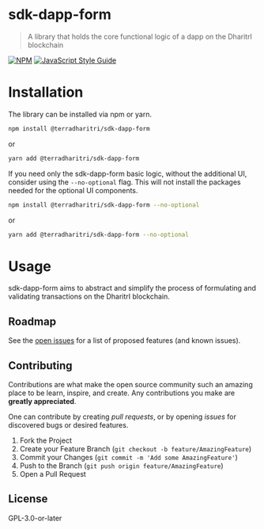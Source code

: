 
# sdk-dapp-form

> A library that holds the core functional logic of a dapp on the DharitrI blockchain

[![NPM](https://img.shields.io/npm/v/sdk-dapp-form.svg)](https://www.npmjs.com/package/@terradharitri/sdk-dapp-form) [![JavaScript Style Guide](https://img.shields.io/badge/code_style-standard-brightgreen.svg)](https://standardjs.com)

# Installation

The library can be installed via npm or yarn.

```bash
npm install @terradharitri/sdk-dapp-form
```

or

```bash
yarn add @terradharitri/sdk-dapp-form
```

If you need only the sdk-dapp-form basic logic, without the additional UI, consider using the `--no-optional` flag.
This will not install the packages needed for the optional UI components.

```bash
npm install @terradharitri/sdk-dapp-form --no-optional
```

or

```bash
yarn add @terradharitri/sdk-dapp-form --no-optional
```

# Usage

sdk-dapp-form aims to abstract and simplify the process of formulating and validating transactions on the DharitrI blockchain.


## Roadmap

See the [open issues](https://github.com/@terradharitri/sdk-dapp-form/issues) for a list of proposed features (and known issues).

## Contributing

Contributions are what make the open source community such an amazing place to be learn, inspire, and create. Any contributions you make are **greatly appreciated**.

One can contribute by creating _pull requests_, or by opening _issues_ for discovered bugs or desired features.

1. Fork the Project
2. Create your Feature Branch (`git checkout -b feature/AmazingFeature`)
3. Commit your Changes (`git commit -m 'Add some AmazingFeature'`)
4. Push to the Branch (`git push origin feature/AmazingFeature`)
5. Open a Pull Request


## License

GPL-3.0-or-later
